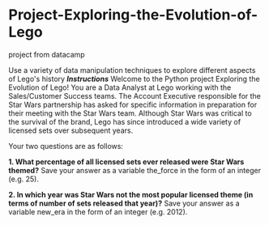 # Project-Exploring-the-Evolution-of-Lego
project from datacamp

Use a variety of data manipulation techniques to explore different aspects of Lego's history
***Instructions***
Welcome to the Python project Exploring the Evolution of Lego!
You are a Data Analyst at Lego working with the Sales/Customer Success teams. The Account Executive responsible for the Star Wars partnership has asked for specific information in preparation for their meeting with the Star Wars team. Although Star Wars was critical to the survival of the brand, Lego has since introduced a wide variety of licensed sets over subsequent years.

Your two questions are as follows:

**1. What percentage of all licensed sets ever released were Star Wars themed?** Save your answer as a variable the_force in the form of an integer (e.g. 25).

**2. In which year was Star Wars not the most popular licensed theme (in terms of number of sets released that year)?** Save your answer as a variable new_era in the form of an integer (e.g. 2012).
